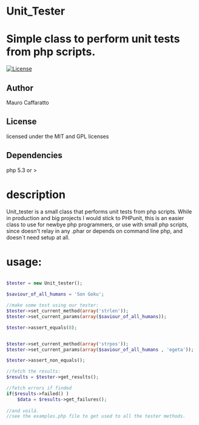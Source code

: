 # Unit_Tester
Simple class to perform unit tests from php scripts.
=================================

[![License](https://poser.pugx.org/leaphly/cart-bundle/license.png)](https://packagist.org/packages/leaphly/cart-bundle)


## Author

Mauro Caffaratto

## License

licensed under the MIT and GPL licenses


## Dependencies
php 5.3 or > 

# description
  Unit_tester is a small class that performs unit tests from php scripts. While in production and big projects I would stick 	to   PHPunit, this is an easier class to use for newbye php programmers, or use with small php scripts, since doesn't relay in any
  .phar or depends on command line php, and doesn`t need setup at all.
  
# usage:
	
```php

$tester = new Unit_tester();

$saviour_of_all_humans = 'Son Goku';

//make some test using our tester:
$tester->set_current_method(array('strlen'));
$tester->set_current_params(array($saviour_of_all_humans));

$tester->assert_equals(8);


$tester->set_current_method(array('strpos'));
$tester->set_current_params(array($saviour_of_all_humans , 'egeta'));

$tester->assert_non_equals();

//fetch the results:
$results = $tester->get_results();

//fetch errors if finded
if($results->failed() )
	$data = $results->get_failures();
	
//and voilá.
//see the examples.php file to get used to all the tester methods. 




	
	
 
